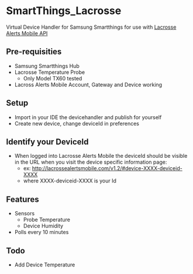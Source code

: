 # SmartThings_Lacrosse

Virtual Device Handler for Samsung Smartthings for use with [Lacrosse Alerts Mobile API](http://lacrossealertsmobile.com/)

## Pre-requisities

* Samsung Smartthings Hub
* Lacrosse Temperature Probe
  * Only Model TX60 tested
* Lacross Alerts Mobile Account, Gateway and Device working

## Setup

* Import in your IDE the devicehandler and publish for yourself
* Create new device, change deviceId in preferences

## Identify your DeviceId

* When logged into Lacrosse Alerts Mobile the deviceId should be visible in the URL when you visit the device specific information page:
  * ex: http://lacrossealertsmobile.com/v1.2/#device-XXXX-deviceid-XXXX
  * where XXXX-deviceid-XXXX is your Id

## Features

* Sensors
  * Probe Temperature 
  * Device Humidity
* Polls every 10 minutes

## Todo

* Add Device Temperature
